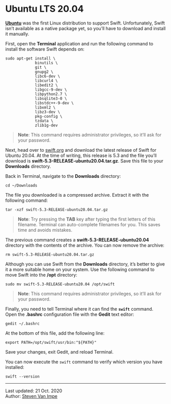 # Ubuntu LTS 20.04

[**Ubuntu**](https://ubuntu.com) was the first Linux distribution to support Swift. Unfortunately, Swift isn’t available as a native package yet, so you’ll have to download and install it manually.

First, open the **Terminal** application and run the following command to install the software Swift depends on:

```
sudo apt-get install \
             binutils \
             git \
             gnupg2 \
             libc6-dev \
             libcurl4 \
             libedit2 \
             libgcc-9-dev \
             libpython2.7 \
             libsqlite3-0 \
             libstdc++-9-dev \
             libxml2 \
             libz3-dev \
             pkg-config \
             tzdata \
             zlib1g-dev
```

> **Note**: This command requires administrator privileges, so it’ll ask for your password.

Next, head over to [swift.org](https://swift.org/download/) and download the latest release of Swift for Ubuntu 20.04. At the time of writing, this release is 5.3 and the file you’ll download is **swift-5.3-RELEASE-ubuntu20.04.tar.gz**. Save this file to your **Downloads** directory.

Back in Terminal, navigate to the **Downloads** directory:

```
cd ~/Downloads
```

The file you downloaded is a compressed archive. Extract it with the following command:

```
tar -xzf swift-5.3-RELEASE-ubuntu20.04.tar.gz
```

> **Note**: Try pressing the **TAB** key after typing the first letters of this filename. Terminal can auto-complete filenames for you. This saves time and avoids mistakes.

The previous command creates a **swift-5.3-RELEASE-ubuntu20.04** directory with the contents of the archive. You can now remove the archive:

```
rm swift-5.3-RELEASE-ubuntu20.04.tar.gz 
```

Although you can use Swift from the **Downloads** directory, it’s better to give it a more suitable home on your system. Use the following command to move Swift into the **/opt** directory:

```
sudo mv swift-5.3-RELEASE-ubuntu20.04 /opt/swift
```

> **Note**: This command requires administrator privileges, so it’ll ask for your password.

Finally, you need to tell Terminal where it can find the **`swift`** command. Open the **.bashrc** configuration file with the **Gedit** text editor:

```
gedit ~/.bashrc
```

At the bottom of this file, add the following line:

```
export PATH=/opt/swift/usr/bin:"${PATH}"
```

Save your changes, exit Gedit, and reload Terminal.

You can now execute the `swift` command to verify which version you have installed:

```
swift --version
```

---

Last updated: 21 Oct. 2020 \
Author: [Steven Van Impe](https://github.com/svanimpe)
